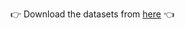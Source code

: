 👉 Download the datasets from [here](https://drive.google.com/drive/folders/1WzlBZoUMntSApxu6z9SpFyjSsxmdTZLL?usp=share_link) 👈

